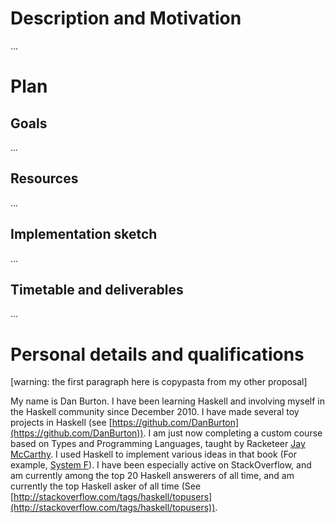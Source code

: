 # Description and Motivation

...


# Plan

## Goals

...

## Resources

...

## Implementation sketch

...

## Timetable and deliverables

...


# Personal details and qualifications

[warning: the first paragraph here is copypasta from my other proposal]

My name is Dan Burton.
I have been learning Haskell
and involving myself in the Haskell community
since December 2010.
I have made several toy projects in Haskell
(see [https://github.com/DanBurton](https://github.com/DanBurton)).
I am just now completing a custom course
based on Types and Programming Languages,
taught by Racketeer [Jay McCarthy](http://faculty.cs.byu.edu/~jay/home/).
I used Haskell to implement various ideas in that book
(For example, [System F](https://github.com/DanBurton/Blog/blob/master/Literate%20Haskell/SystemF.lhs)).
I have been especially active on StackOverflow,
and am currently among the top 20 Haskell answerers of all time,
and am currently the top Haskell asker of all time
(See [http://stackoverflow.com/tags/haskell/topusers](http://stackoverflow.com/tags/haskell/topusers)).

